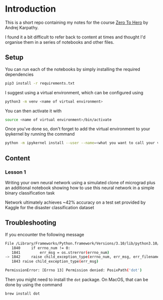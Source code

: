 # Introduction

This is a short repo containing my notes for the course [Zero To Hero](https://karpathy.ai/zero-to-hero.html) by Andrej Karpathy. 

I found it a bit difficult to refer back to content at times and thought I'd organise them in a series of notebooks and other files.

## Setup

You can run each of the notebooks by simply installing the required dependencies

```bash
pip3 install -r requirements.txt
```

I suggest using a virtual environment, which can be configured using

```bash
python3 -m venv <name of virtual environment>
```

You can then activate it with 

```bash
source <name of virtual environment>/bin/activate
```

Once you've done so, don't forget to add the virtual environment to your ipykernel by running the command 

```bash
python -m ipykernel install --user --name=<what you want to call your virtual env in jupyter notebook>
```

## Content

### Lesson 1

Writing your own neural network using a simulated clone of micrograd plus an additional notebook showing how to use this neural network in a simple binary classification task

Network ultimately achieves ~42% accuracy on a test set provided by Kaggle for the disaster classification dataset

## Troubleshooting

If you encounter the following message

```bash
File /Library/Frameworks/Python.framework/Versions/3.10/lib/python3.10/subprocess.py:1842, in Popen._execute_child(self, args, executable, preexec_fn, close_fds, pass_fds, cwd, env, startupinfo, creationflags, shell, p2cread, p2cwrite, c2pread, c2pwrite, errread, errwrite, restore_signals, gid, gids, uid, umask, start_new_session)
   1840     if errno_num != 0:
   1841         err_msg = os.strerror(errno_num)
-> 1842     raise child_exception_type(errno_num, err_msg, err_filename)
   1843 raise child_exception_type(err_msg)

PermissionError: [Errno 13] Permission denied: PosixPath('dot')
```

Then you might need to install the `dot` package. On MacOS, that can be done by using the command 

```
brew install dot
```

